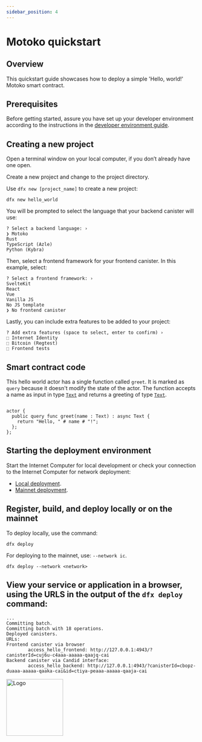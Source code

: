 ```yaml
---
sidebar_position: 4
---
```



# Motoko quickstart

## Overview

This quickstart guide showcases how to deploy a simple 'Hello, world!' Motoko smart contract.

## Prerequisites

Before getting started, assure you have set up your developer environment according to the instructions in the [developer environment guide](./dev-env).

## Creating a new project

Open a terminal window on your local computer, if you don’t already have one open.

Create a new project and change to the project directory.

Use `dfx new [project_name]` to create a new project:

```
dfx new hello_world
```

You will be prompted to select the language that your backend canister will use:

```
? Select a backend language: ›
❯ Motoko
Rust
TypeScript (Azle)
Python (Kybra)
```

Then, select a frontend framework for your frontend canister. In this example, select:

```
? Select a frontend framework: ›
SvelteKit
React
Vue
Vanilla JS
No JS template
❯ No frontend canister
```

Lastly, you can include extra features to be added to your project:

```
? Add extra features (space to select, enter to confirm) ›
⬚ Internet Identity
⬚ Bitcoin (Regtest)
⬚ Frontend tests
```

## Smart contract code

This hello world actor has a single function called `greet`. It is marked as `query` because it doesn't modify the state of the actor. The function accepts a name as input in type [`Text`](../base/Text.md) and returns a greeting of type [`Text`](../base/Text.md).


```motoko title="src/hello_backend/main.mo"

actor {
  public query func greet(name : Text) : async Text {
    return "Hello, " # name # "!";
  };
};
```

## Starting the deployment environment

Start the Internet Computer for local development or check your connection to the Internet Computer for network deployment:
- [Local deployment](/docs/current/developer-docs/getting-started/deploy/local).
- [Mainnet deployment](/docs/current/developer-docs/getting-started/deploy/mainnet).

## Register, build, and deploy locally or on the mainnet

To deploy locally, use the command:

```
dfx deploy
```

For deploying to the mainnet, use: `--network ic`.

```
dfx deploy --network <network>
```

## View your service or application in a browser, using the URLS in the output of the `dfx deploy` command:

```
...
Committing batch.
Committing batch with 18 operations.
Deployed canisters.
URLs:
Frontend canister via browser
        access_hello_frontend: http://127.0.0.1:4943/?canisterId=cuj6u-c4aaa-aaaaa-qaajq-cai
Backend canister via Candid interface:
        access_hello_backend: http://127.0.0.1:4943/?canisterId=cbopz-duaaa-aaaaa-qaaka-cai&id=ctiya-peaaa-aaaaa-qaaja-cai
```

<img src="https://github.com/user-attachments/assets/844ca364-4d71-42b3-aaec-4a6c3509ee2e" alt="Logo" width="150" height="150" />
